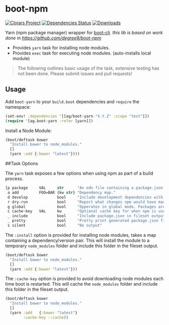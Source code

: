 # boot-npm
[![Clojars Project](https://img.shields.io/clojars/v/ag/boot-yarn.svg)](https://clojars.org/ag/boot-yarn)
[![Dependencies Status](https://jarkeeper.com/ag/boot-yarn/status.svg)](https://jarkeeper.com/ag/boot-yarn)
[![Downloads](https://jarkeeper.com/ag/boot-yarn/downloads.svg)](https://jarkeeper.com/ag/boot-yarn)

Yarn (npm package manager) wrapper for [boot-clj][1].
_this lib is based on work done in https://github.com/degree9/boot-npm_

* Provides `yarn` task for installing node modules.
* Provides `exec` task for executing node modules. (auto-installs local module)

> The following outlines basic usage of the task, extensive testing has not been done.
> Please submit issues and pull requests!

## Usage

Add `boot-yarn` to your `build.boot` dependencies and `require` the namespace:

```clj
(set-env! :dependencies '[[ag/boot-yarn "X.Y.Z" :scope "test"]])
(require '[ag.boot-yarn :refer [yarn]])
```

Install a Node Module:

```clojure
(boot/deftask bower
  "Install bower to node_modules."
  []
  (yarn :add {:bower "latest"})))
```

##Task Options

The `yarn` task exposes a few options when using npm as part of a build process.

```clojure
[p package     VAL     str      "An edn file containing a package.json map."
 a add         FOO=BAR {kw str} "Dependency map."
 d develop             bool     "Include development dependencies with packages."
 r dry-run             bool     "Report what changes npm would have made. (usefull with boot -vv)"
 g global              bool     "Opperates in global mode. Packages are installed to prefix."
 c cache-key   VAL     kw       "Optional cache key for when npm is used with multiple dependency sets."
 _ include             bool     "Include package.json in fileset output."
 _ pretty              bool     "Pretty print generated package.json file"]
 s silent              bool     "No output"
```

The `:install` option is provided for installing node modules, takes a map containing a dependency/version pair. This will install the module to a temporary `node_modules` folder and include this folder in the fileset output.

```clojure
(boot/deftask bower
  "Install bower to node_modules."
  []
  (yarn :add {:bower "latest"}))
```

The `:cache-key` option is provided to avoid downloading node modules each time boot is restarted. This will cache the `node_modules` folder and include this folder in the fileset output.

```clojure
(boot/deftask bower
  "Install bower to node_modules."
  []
  (yarn :add   {:bower "latest"}
        :cache-key ::cache))
```

[1]: https://github.com/boot-clj/boot
